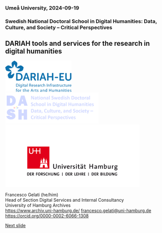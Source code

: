 ### Umeå University, 2024-09-19 
### Swedish National Doctoral School in Digital Humanities: Data, Culture, and Society – Critical Perspectives
## DARIAH tools and services for the research in digital humanities 

<a href="https://www.dariah.eu/"><img src="media/dariah.png" alt="LOGO DARIAH" height="100px"/></a> 
<img src="" alt="" width="10px" height="10px"/> 
<a href="https://www.dash-doctoralschool.se/"><img src="media/dash.png" alt="Logo DASH" height="100px"/></a>
<img src="" alt="" width="10px" height="10px"/> 
<a href="https://www.uni-hamburg.de/"><img src="media/uhh.png" alt="LOGO UHH" height="200px"/></a>  

Francesco Gelati (he/him)  
Head of Section Digital Services and Internal Consultancy   
University of Hamburg Archives  
https://www.archiv.uni-hamburg.de/
francesco.gelati@uni-hamburg.de  
https://orcid.org/0000-0002-6066-1308  

[Next slide](02.md)
